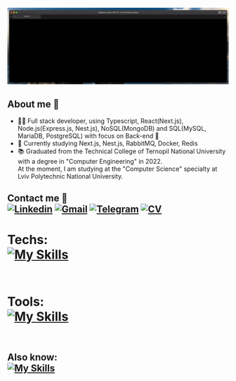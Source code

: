 ![](https://github.com/OlehKozii/OlehKozii/blob/main/Welcome.gif)<br />

<!-- ## <ins><b>❗️❗️:briefcase: Currently looking for a Full stack/Back-end/Front-end developer job❗️❗️</b></ins> -->
## About me 👋 <br />
- :man_technologist: Full stack developer, using Typescript, React(Next.js), Node.js(Express.js, Nest.js), NoSQL(MongoDB) and SQL(MySQL, MariaDB, PostgreSQL) with focus on Back-end :dizzy:<br />
- 🔎 Currently studying Next.js, Nest.js, RabbitMQ, Docker, Redis<br />
- :books: Graduated from the Technical College of Ternopil National University with a degree in "Computer Engineering" in 2022.<br />
At the moment, I am studying at the "Computer Science" specialty at Lviv Polytechnic National University.
## Contact me :iphone: <br />[![Linkedin](https://img.shields.io/badge/LinkedIn-0077B5?style=for-the-badge&logo=linkedin&logoColor=white)](https://www.linkedin.com/in/oleh-kozii-239916251/) [![Gmail](https://img.shields.io/badge/Gmail-D14836?style=for-the-badge&logo=gmail&logoColor=white)](mailto:ukraine2342@gmail.com) [![Telegram](https://img.shields.io/badge/Telegram-2CA5E0?style=for-the-badge&logo=telegram&logoColor=white)](https://t.me/OlehProg) [![CV](https://img.shields.io/badge/bio.link-000000%7D?style=for-the-badge&logo=biolink&logoColor=white)](https://drive.google.com/file/d/1X3IAFBPC0uv-lvRU-jAIC2fo9teOuRO5/view?usp=sharing)<br />

# Techs:<br /> [![My Skills](https://skillicons.dev/icons?i=js,ts,react,sass,nodejs,express,nestjs,mongodb,postgres&theme=dark)](https://github.com/OlehKozii)<br /><br />

# Tools:<br /> [![My Skills](https://skillicons.dev/icons?i=linux,git,postman,docker,heroku,figma&theme=dark)](https://github.com/OlehKozii)<br /><br />

## Also know:<br /> [![My Skills](https://skillicons.dev/icons?i=cpp,cs,java,py&theme=dark)](https://github.com/OlehKozii)





